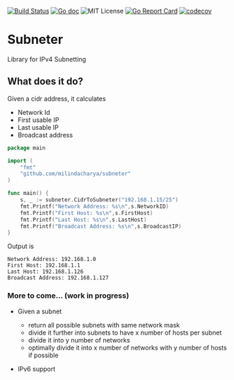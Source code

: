 [![Build Status](https://travis-ci.com/milindacharya/subneter.svg?token=Wyb8SqqCcFJVfPuSPGUZ&branch=master)](https://travis-ci.com/milindacharya/subneter)
[![Go doc](http://img.shields.io/badge/go-documentation-blue.svg?style=flat-square)](https://godoc.org/github.com/milindacharya/subneter)
![MIT License](https://img.shields.io/github/license/milindacharya/subneter.svg)
[![Go Report Card](https://goreportcard.com/badge/github.com/milindacharya/subneter)](https://goreportcard.com/report/github.com/milindacharya/subneter)
[![codecov](https://codecov.io/gh/milindacharya/subneter/branch/master/graph/badge.svg)](https://codecov.io/gh/milindacharya/subneter)

# Subneter

Library for IPv4 Subnetting

## What does it do?

Given a cidr address, it calculates

- Network Id
- First usable IP
- Last usable IP
- Broadcast address

```go
package main

import (
	"fmt"
	"github.com/milindacharya/subneter"
)

func main() {
	s, _ := subneter.CidrToSubneter("192.168.1.15/25")
	fmt.Printf("Network Address: %s\n",s.NetworkID)
	fmt.Printf("First Host: %s\n",s.FirstHost)
	fmt.Printf("Last Host: %s\n",s.LastHost)
	fmt.Printf("Broadcast Address: %s\n",s.BroadcastIP)
}

```
Output is 
```
Network Address: 192.168.1.0
First Host: 192.168.1.1
Last Host: 192.168.1.126
Broadcast Address: 192.168.1.127
```

### More to come... (work in progress)

- Given a subnet 
    - return all possible subnets with same network mask
    - divide it further into subnets to have x number of hosts per subnet
    - divide it into y number of networks
    - optimally divide it into x number of networks with y number of hosts if possible 

- IPv6 support
